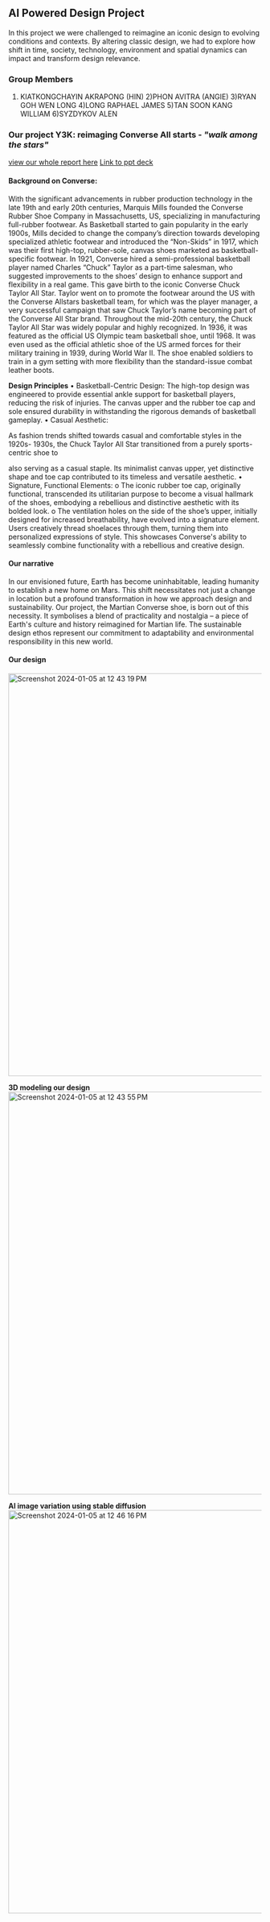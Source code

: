 ## AI Powered Design Project
In this project we were challenged to reimagine an iconic design to evolving conditions and contexts. By altering classic design, we had to explore how shift in time, society, technology, environment and spatial dynamics can impact and transform design relevance.

### Group Members
1) KIATKONGCHAYIN AKRAPONG (HIN)
2)PHON AVITRA (ANGIE)
3)RYAN GOH WEN LONG
4)LONG RAPHAEL JAMES
5)TAN SOON KANG WILLIAM
6)SYZDYKOV ALEN

### Our project Y3K: reimaging Converse All starts _- "walk among the stars"_

[view our whole report here](https://drive.google.com/file/d/1sb44GM365uzJbVHro38of_LupZAucvLH/view?usp=sharing)
[Link to ppt deck](https://www.canva.com/design/DAF294Y1a2w/OkMZHVy10CroNCTA1jcHxQ/edit?utm_content=DAF294Y1a2w&utm_campaign=designshare&utm_medium=link2&utm_source=sharebutton)

#### Background on Converse:

With the significant advancements in rubber production technology in the late 19th
and early 20th centuries, Marquis Mills founded the Converse Rubber Shoe
Company in Massachusetts, US, specializing in manufacturing full-rubber footwear.
As Basketball started to gain popularity in the early 1900s, Mills decided to change
the company’s direction towards developing specialized athletic footwear and
introduced the “Non-Skids” in 1917, which was their first high-top, rubber-sole,
canvas shoes marketed as basketball-specific footwear.
In 1921, Converse hired a semi-professional basketball player named Charles
“Chuck” Taylor as a part-time salesman, who suggested improvements to the shoes’
design to enhance support and flexibility in a real game. This gave birth to the iconic
Converse Chuck Taylor All Star. Taylor went on to promote the footwear around the
US with the Converse Allstars basketball team, for which was the player manager, a
very successful campaign that saw Chuck Taylor’s name becoming part of the
Converse All Star brand.
Throughout the mid-20th century, the Chuck Taylor All Star was widely popular and
highly recognized. In 1936, it was featured as the official US Olympic team
basketball shoe, until 1968. It was even used as the official athletic shoe of the US
armed forces for their military training in 1939, during World War II. The shoe
enabled soldiers to train in a gym setting with more flexibility than the standard-issue
combat leather boots.

**Design Principles**
• Basketball-Centric Design:
The high-top design was engineered to provide essential ankle support for
basketball players, reducing the risk of injuries. The canvas upper and the rubber
toe cap and sole ensured durability in withstanding the rigorous demands of
basketball gameplay.
• Casual Aesthetic:

As fashion trends shifted towards casual and comfortable styles in the 1920s-
1930s, the Chuck Taylor All Star transitioned from a purely sports-centric shoe to

also serving as a casual staple. Its minimalist canvas upper, yet distinctive shape
and toe cap contributed to its timeless and versatile aesthetic.
• Signature, Functional Elements:
  o The iconic rubber toe cap, originally functional, transcended its utilitarian
purpose to become a visual hallmark of the shoes, embodying a rebellious
and distinctive aesthetic with its bolded look.
  o The ventilation holes on the side of the shoe’s upper, initially designed for
increased breathability, have evolved into a signature element. Users
creatively thread shoelaces through them, turning them into personalized
expressions of style. This showcases Converse's ability to seamlessly
combine functionality with a rebellious and creative design.

#### Our narrative
In our envisioned future, Earth has become uninhabitable, leading
humanity to establish a new home on Mars. This shift necessitates not
just a change in location but a profound transformation in how we
approach design and sustainability. Our project, the Martian Converse
shoe, is born out of this necessity. It symbolises a blend of practicality
and nostalgia – a piece of Earth's culture and history reimagined for
Martian life. The sustainable design ethos represent our commitment
to adaptability and environmental responsibility in this new world.


#### Our design
<img width="800" alt="Screenshot 2024-01-05 at 12 43 19 PM" src="https://github.com/Avitra2002/Spatial_design/assets/99790753/9f975854-03c8-4ea0-8698-7a70d073d374">

**3D modeling our design**
<img width="800" alt="Screenshot 2024-01-05 at 12 43 55 PM" src="https://github.com/Avitra2002/Spatial_design/assets/99790753/0e3272da-ec58-4a62-a402-b926ca23e104">

**AI image variation using stable diffusion**
<img width="801" alt="Screenshot 2024-01-05 at 12 46 16 PM" src="https://github.com/Avitra2002/Spatial_design/assets/99790753/2d25329b-e586-45ff-8875-b4835a4e8a4f">






